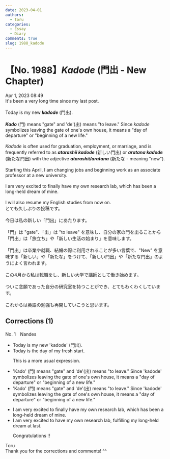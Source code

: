 ```yaml
---
date: 2023-04-01
authors:
  - toru
categories:
  - Essay
  - Diary
comments: true
slug: 1988_kadode
---
```


# 【No. 1988】<strong><em>Kadode</strong></em> (門出 - New Chapter)
<div class="date">Apr 1, 2023 08:49</div>
<div id="post"><div id="body_show_ori">
It's been a very long time since my last post.<br/><br/>Today is my new <strong><em>kadode</em></strong> (門出).<br/><br/><strong><em>Kado</em></strong> (門) means "gate" and 'de'(出) means "to leave." Since <em>kadode</em> symbolizes leaving the gate of one's own house, it means a "day of departure" or "beginning of a new life."<br/><br/><em>Kadode</em> is often used for graduation, employment, or marriage, and is frequently referred to as <strong><em>atarashii kadode</em></strong> (新しい門出) or <strong><em>aratana kadode</em></strong> (新たな門出) with the adjective <strong><em>atarashii/aratana</em></strong> (新たな - meaning "new").<br/><br/>Starting this April, I am changing jobs and beginning work as an associate professor at a new university.<br/><br/>I am very excited to finally have my own research lab, which has been a long-held dream of mine.<br/><br/>I will also resume my English studies from now on.
</div></div>

<!-- more -->

<div id="post_ja"><div id="body_show_mo">
とても久しぶりの投稿です。<br/><br/>今日は私の新しい「門出」にあたります。<br/><br/>「門」は "gate"、「出」は "to leave" を意味し、自分の家の門を出ることから「門出」は「旅立ち」や「新しい生活の始まり」を意味します。<br/><br/>「門出」は卒業や就職、結婚の際に利用されることが多い言葉で、"New" を意味する「新しい」や「新たな」をつけて、「新しい門出」や「新たな門出」のようによく言われます。<br/><br/>この4月から私は転職をし、新しい大学で講師として働き始めます。<br/><br/>ついに念願であった自分の研究室を持つことができ、とてもわくわくしています。<br/><br/>これからは英語の勉強も再開していこうと思います。
</div></div>

## Corrections (1)
<div id="block"><div class="first_name"> No. 1　<span class="just_name">Nandes</span></div><div id="block2">
<ul class="correction_field">
<li class="incorrect">Today is my new 'kadode' (門出).</li>
<li class="corrected correct">
Today is the day of my fresh start.
<p class="correction_comment">This is a more usual expression.</p>
</li>
</ul>
<ul class="correction_field">
<li class="incorrect">'Kado' (門) means "gate" and 'de'(出) means "to leave." Since 'kadode' symbolizes leaving the gate of one's own house, it means a "day of departure" or "beginning of a new life."</li>
<li class="corrected correct">
'Kado' (門) means "gate" and 'de'(出) means "to leave." Since 'kadode' symbolizes leaving the gate of one's own house, it means a "day of departure" or "beginning of a new life."
</li>
</ul>
<ul class="correction_field">
<li class="incorrect">I am very excited to finally have my own research lab, which has been a long-held dream of mine.</li>
<li class="corrected correct">
I am very excited to have my own research lab, fulfilling my long-held dream at last.
<p class="correction_comment">Congratulations !!</p>
</li>
</ul>
</div><div class="name"><span class="just_name">Toru</span><br>
Thank you for the corrections and comments! ^^
</div>
</div>
